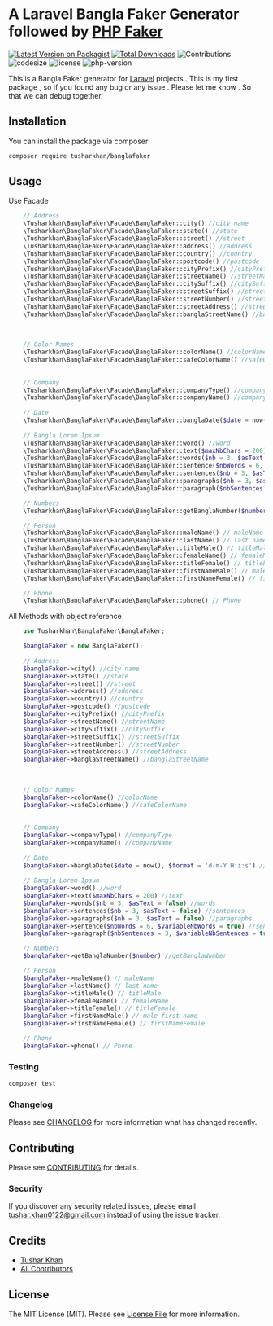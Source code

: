 # A Laravel Bangla Faker Generator followed by [PHP Faker](https://fakerphp.github.io/)

[![Latest Version on Packagist](https://img.shields.io/packagist/v/alaminfirdows/laravel-editorjs.svg?style=flat-square)](https://packagist.org/packages/alaminfirdows/laravel-editorjs)
[![Total Downloads](https://img.shields.io/github/downloads/tusharkhan/banglafaker/total)](https://packagist.org/packages/tusharkhan/banglafaker)
![Contributions](https://img.shields.io/github/contributors/tusharkhan/banglafaker)
![codesize](https://img.shields.io/github/languages/code-size/tusharkhan/banglafaker)
![license](https://img.shields.io/github/license/tusharkhan/banglafaker)
![php-version](https://img.shields.io/packagist/php-v/tusharkhan/banglafaker)


This is a Bangla Faker generator for [Laravel](https://laravel.com/) projects . This is my first package , so if you found any bug or any issue . Please let me know . So that we can debug together.

## Installation

You can install the package via composer:

```bash
composer require tusharkhan/banglafaker
```

## Usage


Use Facade
```php
    // Address
    \Tusharkhan\BanglaFaker\Facade\BanglaFaker::city() //city name
    \Tusharkhan\BanglaFaker\Facade\BanglaFaker::state() //state
    \Tusharkhan\BanglaFaker\Facade\BanglaFaker::street() //street
    \Tusharkhan\BanglaFaker\Facade\BanglaFaker::address() //address
    \Tusharkhan\BanglaFaker\Facade\BanglaFaker::country() //country
    \Tusharkhan\BanglaFaker\Facade\BanglaFaker::postcode() //postcode
    \Tusharkhan\BanglaFaker\Facade\BanglaFaker::cityPrefix() //cityPrefix
    \Tusharkhan\BanglaFaker\Facade\BanglaFaker::streetName() //streetName
    \Tusharkhan\BanglaFaker\Facade\BanglaFaker::citySuffix() //citySuffix
    \Tusharkhan\BanglaFaker\Facade\BanglaFaker::streetSuffix() //streetSuffix
    \Tusharkhan\BanglaFaker\Facade\BanglaFaker::streetNumber() //streetNumber
    \Tusharkhan\BanglaFaker\Facade\BanglaFaker::streetAddress() //streetAddress
    \Tusharkhan\BanglaFaker\Facade\BanglaFaker::banglaStreetName() //banglaStreetName
    
    
    
    // Color Names
    \Tusharkhan\BanglaFaker\Facade\BanglaFaker::colorName() //colorName
    \Tusharkhan\BanglaFaker\Facade\BanglaFaker::safeColorName() //safeColorName
    
    
    // Company
    \Tusharkhan\BanglaFaker\Facade\BanglaFaker::companyType() //companyType
    \Tusharkhan\BanglaFaker\Facade\BanglaFaker::companyName() //companyName
    
    // Date
    \Tusharkhan\BanglaFaker\Facade\BanglaFaker::banglaDate($date = now(), $format = 'd-m-Y H:i:s') //banglaDate
    
    // Bangla Lorem Ipsum
    \Tusharkhan\BanglaFaker\Facade\BanglaFaker::word() //word
    \Tusharkhan\BanglaFaker\Facade\BanglaFaker::text($maxNbChars = 200) //text
    \Tusharkhan\BanglaFaker\Facade\BanglaFaker::words($nb = 3, $asText = false) //words
    \Tusharkhan\BanglaFaker\Facade\BanglaFaker::sentence($nbWords = 6, $variableNbWords = true) //sentence
    \Tusharkhan\BanglaFaker\Facade\BanglaFaker::sentences($nb = 3, $asText = false) //sentences
    \Tusharkhan\BanglaFaker\Facade\BanglaFaker::paragraphs($nb = 3, $asText = false) //paragraphs
    \Tusharkhan\BanglaFaker\Facade\BanglaFaker::paragraph($nbSentences = 3, $variableNbSentences = true) //paragraph

    // Numbers
    \Tusharkhan\BanglaFaker\Facade\BanglaFaker::getBanglaNumber($number) //getBanglaNumber

    // Person 
    \Tusharkhan\BanglaFaker\Facade\BanglaFaker::maleName() // maleName
    \Tusharkhan\BanglaFaker\Facade\BanglaFaker::lastName() // last name
    \Tusharkhan\BanglaFaker\Facade\BanglaFaker::titleMale() // titleMale
    \Tusharkhan\BanglaFaker\Facade\BanglaFaker::femaleName() // femaleName
    \Tusharkhan\BanglaFaker\Facade\BanglaFaker::titleFemale() // titleFemale
    \Tusharkhan\BanglaFaker\Facade\BanglaFaker::firstNameMale() // male first name
    \Tusharkhan\BanglaFaker\Facade\BanglaFaker::firstNameFemale() // firstNameFemale

    // Phone
    \Tusharkhan\BanglaFaker\Facade\BanglaFaker::phone() // Phone
```



All Methods with object reference
```php
    use Tusharkhan\BanglaFaker\BanglaFaker;

    $banglaFaker = new BanglaFaker();
    
    // Address
    $banglaFaker->city() //city name
    $banglaFaker->state() //state
    $banglaFaker->street() //street
    $banglaFaker->address() //address
    $banglaFaker->country() //country
    $banglaFaker->postcode() //postcode
    $banglaFaker->cityPrefix() //cityPrefix
    $banglaFaker->streetName() //streetName
    $banglaFaker->citySuffix() //citySuffix
    $banglaFaker->streetSuffix() //streetSuffix
    $banglaFaker->streetNumber() //streetNumber
    $banglaFaker->streetAddress() //streetAddress
    $banglaFaker->banglaStreetName() //banglaStreetName
    
    
    
    // Color Names
    $banglaFaker->colorName() //colorName
    $banglaFaker->safeColorName() //safeColorName
    
    
    // Company
    $banglaFaker->companyType() //companyType
    $banglaFaker->companyName() //companyName
    
    // Date
    $banglaFaker->banglaDate($date = now(), $format = 'd-m-Y H:i:s') //banglaDate
    
    // Bangla Lorem Ipsum
    $banglaFaker->word() //word
    $banglaFaker->text($maxNbChars = 200) //text
    $banglaFaker->words($nb = 3, $asText = false) //words
    $banglaFaker->sentences($nb = 3, $asText = false) //sentences
    $banglaFaker->paragraphs($nb = 3, $asText = false) //paragraphs
    $banglaFaker->sentence($nbWords = 6, $variableNbWords = true) //sentence
    $banglaFaker->paragraph($nbSentences = 3, $variableNbSentences = true) //paragraph

    // Numbers
    $banglaFaker->getBanglaNumber($number) //getBanglaNumber

    // Person 
    $banglaFaker->maleName() // maleName
    $banglaFaker->lastName() // last name
    $banglaFaker->titleMale() // titleMale
    $banglaFaker->femaleName() // femaleName
    $banglaFaker->titleFemale() // titleFemale
    $banglaFaker->firstNameMale() // male first name
    $banglaFaker->firstNameFemale() // firstNameFemale

    // Phone
    $banglaFaker->phone() // Phone
```

### Testing

```bash
composer test
```

### Changelog

Please see [CHANGELOG](CHANGELOG.md) for more information what has changed recently.

## Contributing

Please see [CONTRIBUTING](CONTRIBUTING.md) for details.

### Security

If you discover any security related issues, please email tushar.khan0122@gmail.com instead of using the issue tracker.

## Credits

-   [Tushar Khan](https://github.com/tusharkhan)
-   [All Contributors](../../contributors)

## License

The MIT License (MIT). Please see [License File](LICENSE.md) for more information.

